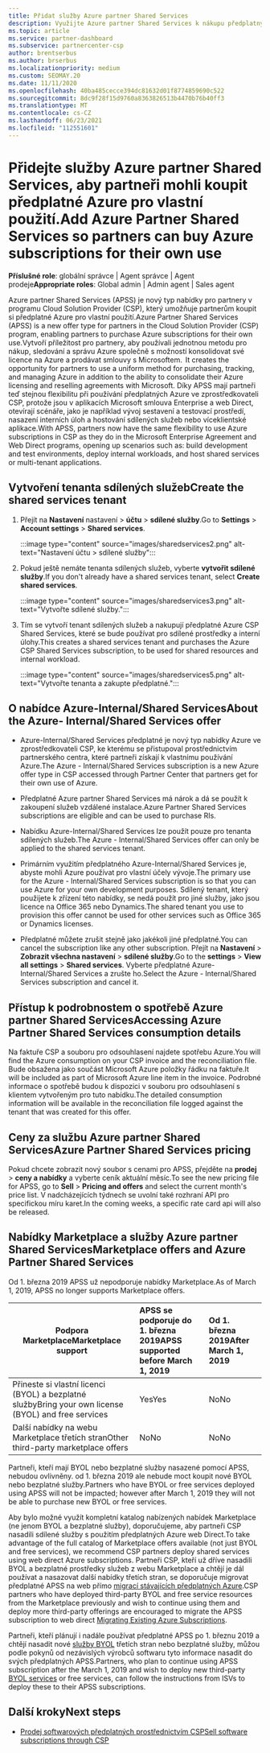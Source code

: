 ```yaml
---
title: Přidat služby Azure partner Shared Services
description: Využijte Azure partner Shared Services k nákupu předplatných Azure pro vaše vlastní použití a k zajištění jednotné metody pro nákup, sledování a správu Azure.
ms.topic: article
ms.service: partner-dashboard
ms.subservice: partnercenter-csp
author: brentserbus
ms.author: brserbus
ms.localizationpriority: medium
ms.custom: SEOMAY.20
ms.date: 11/11/2020
ms.openlocfilehash: 40ba485cecce394dc81632d01f8774859690c522
ms.sourcegitcommit: 8dc9f28f15d9760a8363826513b4470b76b40ff3
ms.translationtype: MT
ms.contentlocale: cs-CZ
ms.lasthandoff: 06/23/2021
ms.locfileid: "112551601"
---
```

# <a name="add-azure-partner-shared-services-so-partners-can-buy-azure-subscriptions-for-their-own-use"></a><span data-ttu-id="cb896-103">Přidejte služby Azure partner Shared Services, aby partneři mohli koupit předplatné Azure pro vlastní použití.</span><span class="sxs-lookup"><span data-stu-id="cb896-103">Add Azure Partner Shared Services so partners can buy Azure subscriptions for their own use</span></span>

<span data-ttu-id="cb896-104">**Příslušné role**: globální správce | Agent správce | Agent prodeje</span><span class="sxs-lookup"><span data-stu-id="cb896-104">**Appropriate roles**: Global admin | Admin agent | Sales agent</span></span>

<span data-ttu-id="cb896-105">Azure partner Shared Services (APSS) je nový typ nabídky pro partnery v programu Cloud Solution Provider (CSP), který umožňuje partnerům koupit si předplatné Azure pro vlastní použití.</span><span class="sxs-lookup"><span data-stu-id="cb896-105">Azure Partner Shared Services (APSS) is a new offer type for partners in the Cloud Solution Provider (CSP) program, enabling partners to purchase Azure subscriptions for their own use.</span></span><span data-ttu-id="cb896-106">Vytvoří příležitost pro partnery, aby používali jednotnou metodu pro nákup, sledování a správu Azure společně s možností konsolidovat své licence na Azure a prodávat smlouvy s Microsoftem.</span><span class="sxs-lookup"><span data-stu-id="cb896-106">  It creates the opportunity for partners to use a uniform method for purchasing, tracking, and managing Azure in addition to the ability to consolidate their Azure licensing and reselling agreements with Microsoft.</span></span> <span data-ttu-id="cb896-107">Díky APSS mají partneři teď stejnou flexibilitu při používání předplatných Azure ve zprostředkovateli CSP, protože jsou v aplikacích Microsoft smlouva Enterprise a web Direct, otevírají scénáře, jako je například vývoj sestavení a testovací prostředí, nasazení interních úloh a hostování sdílených služeb nebo víceklientské aplikace.</span><span class="sxs-lookup"><span data-stu-id="cb896-107">With APSS, partners now have the same flexibility to use Azure subscriptions in CSP as they do in the Microsoft Enterprise Agreement and Web Direct programs, opening up scenarios such as:  build development and test environments, deploy internal workloads, and host shared services or multi-tenant applications.</span></span>  

## <a name="create-the-shared-services-tenant"></a><span data-ttu-id="cb896-108">Vytvoření tenanta sdílených služeb</span><span class="sxs-lookup"><span data-stu-id="cb896-108">Create the shared services tenant</span></span>

1. <span data-ttu-id="cb896-109">Přejít na **Nastavení** nastavení  >  **účtu**  >  **sdílené služby**.</span><span class="sxs-lookup"><span data-stu-id="cb896-109">Go to **Settings** > **Account settings** > **Shared services**.</span></span>

   :::image type="content" source="images/sharedservices2.png" alt-text="Nastavení účtu > sdílené služby":::

2. <span data-ttu-id="cb896-111">Pokud ještě nemáte tenanta sdílených služeb, vyberte **vytvořit sdílené služby**.</span><span class="sxs-lookup"><span data-stu-id="cb896-111">If you don't already have a shared services tenant, select **Create shared services**.</span></span>

   :::image type="content" source="images/sharedservices3.png" alt-text="Vytvořte sdílené služby.":::

3. <span data-ttu-id="cb896-113">Tím se vytvoří tenant sdílených služeb a nakupují předplatné Azure CSP Shared Services, které se bude používat pro sdílené prostředky a interní úlohy.</span><span class="sxs-lookup"><span data-stu-id="cb896-113">This creates a shared services tenant and purchases the Azure CSP Shared Services subscription, to be used for shared resources and internal workload.</span></span>

   :::image type="content" source="images/sharedservices5.png" alt-text="Vytvořte tenanta a zakupte předplatné.":::

## <a name="about-the-azure--internalshared-services-offer"></a><span data-ttu-id="cb896-115">O nabídce Azure-Internal/Shared Services</span><span class="sxs-lookup"><span data-stu-id="cb896-115">About the Azure- Internal/Shared Services offer</span></span>

- <span data-ttu-id="cb896-116">Azure-Internal/Shared Services předplatné je nový typ nabídky Azure ve zprostředkovateli CSP, ke kterému se přistupoval prostřednictvím partnerského centra, které partneři získají k vlastnímu používání Azure.</span><span class="sxs-lookup"><span data-stu-id="cb896-116">The Azure - Internal/Shared Services subscription is a new Azure offer type in CSP accessed through Partner Center that partners get for their own use of Azure.</span></span>

- <span data-ttu-id="cb896-117">Předplatné Azure partner Shared Services má nárok a dá se použít k zakoupení služeb vzdálené instalace.</span><span class="sxs-lookup"><span data-stu-id="cb896-117">Azure Partner Shared Services subscriptions are eligible and can be used to purchase RIs.</span></span>

- <span data-ttu-id="cb896-118">Nabídku Azure-Internal/Shared Services lze použít pouze pro tenanta sdílených služeb.</span><span class="sxs-lookup"><span data-stu-id="cb896-118">The Azure - Internal/Shared Services offer can only be applied to the shared services tenant.</span></span>

- <span data-ttu-id="cb896-119">Primárním využitím předplatného Azure-Internal/Shared Services je, abyste mohli Azure používat pro vlastní účely vývoje.</span><span class="sxs-lookup"><span data-stu-id="cb896-119">The primary use for the Azure - Internal/Shared Services subscription is so that you can use Azure for your own development purposes.</span></span> <span data-ttu-id="cb896-120">Sdílený tenant, který použijete k zřízení této nabídky, se nedá použít pro jiné služby, jako jsou licence na Office 365 nebo Dynamics.</span><span class="sxs-lookup"><span data-stu-id="cb896-120">The shared tenant you use to provision this offer cannot be used for other services such as Office 365 or Dynamics licenses.</span></span>

- <span data-ttu-id="cb896-121">Předplatné můžete zrušit stejně jako jakékoli jiné předplatné.</span><span class="sxs-lookup"><span data-stu-id="cb896-121">You can cancel the subscription like any other subscription.</span></span> <span data-ttu-id="cb896-122">Přejít na **Nastavení**  >  **Zobrazit všechna nastavení**  >  **sdílené služby**.</span><span class="sxs-lookup"><span data-stu-id="cb896-122">Go to the **settings** > **View all settings** > **Shared services**.</span></span> <span data-ttu-id="cb896-123">Vyberte předplatné Azure-Internal/Shared Services a zrušte ho.</span><span class="sxs-lookup"><span data-stu-id="cb896-123">Select the Azure - Internal/Shared Services subscription and cancel it.</span></span>

## <a name="accessing-azure-partner-shared-services-consumption-details"></a><span data-ttu-id="cb896-124">Přístup k podrobnostem o spotřebě Azure partner Shared Services</span><span class="sxs-lookup"><span data-stu-id="cb896-124">Accessing Azure Partner Shared Services consumption details</span></span>

<span data-ttu-id="cb896-125">Na faktuře CSP a souboru pro odsouhlasení najdete spotřebu Azure.</span><span class="sxs-lookup"><span data-stu-id="cb896-125">You will find the Azure consumption on your CSP invoice and the reconciliation file.</span></span> <span data-ttu-id="cb896-126">Bude obsažena jako součást Microsoft Azure položky řádku na faktuře.</span><span class="sxs-lookup"><span data-stu-id="cb896-126">It will be included as part of Microsoft Azure line item in the invoice.</span></span> <span data-ttu-id="cb896-127">Podrobné informace o spotřebě budou k dispozici v souboru pro odsouhlasení s klientem vytvořeným pro tuto nabídku.</span><span class="sxs-lookup"><span data-stu-id="cb896-127">The detailed consumption information will be available in the reconciliation file logged against the tenant that was created for this offer.</span></span>

## <a name="azure-partner-shared-services-pricing"></a><span data-ttu-id="cb896-128">Ceny za službu Azure partner Shared Services</span><span class="sxs-lookup"><span data-stu-id="cb896-128">Azure Partner Shared Services pricing</span></span>

<span data-ttu-id="cb896-129">Pokud chcete zobrazit nový soubor s cenami pro APSS, přejděte na **prodej**  >  **ceny a nabídky** a vyberte ceník aktuální měsíc.</span><span class="sxs-lookup"><span data-stu-id="cb896-129">To see the new pricing file for APSS, go to **Sell** > **Pricing and offers** and select the current month's price list.</span></span> <span data-ttu-id="cb896-130">V nadcházejících týdnech se uvolní také rozhraní API pro specifickou míru karet.</span><span class="sxs-lookup"><span data-stu-id="cb896-130">In the coming weeks, a specific rate card api will also be released.</span></span>

## <a name="marketplace-offers-and-azure-partner-shared-services"></a><span data-ttu-id="cb896-131">Nabídky Marketplace a služby Azure partner Shared Services</span><span class="sxs-lookup"><span data-stu-id="cb896-131">Marketplace offers and Azure Partner Shared Services</span></span>

<span data-ttu-id="cb896-132">Od 1. března 2019 APSS už nepodporuje nabídky Marketplace.</span><span class="sxs-lookup"><span data-stu-id="cb896-132">As of March 1, 2019, APSS no longer supports Marketplace offers.</span></span>

|<span data-ttu-id="cb896-133">**Podpora Marketplace**</span><span class="sxs-lookup"><span data-stu-id="cb896-133">**Marketplace support**</span></span>   |<span data-ttu-id="cb896-134">**APSS se podporuje do 1. března 2019**</span><span class="sxs-lookup"><span data-stu-id="cb896-134">**APSS supported before March 1, 2019**</span></span>|<span data-ttu-id="cb896-135">**Od 1. března 2019**</span><span class="sxs-lookup"><span data-stu-id="cb896-135">**After March 1, 2019**</span></span>|
|---------------------------|:----------------------------|:-------------------|
|<span data-ttu-id="cb896-136">Přineste si vlastní licenci (BYOL) a bezplatné služby</span><span class="sxs-lookup"><span data-stu-id="cb896-136">Bring your own license (BYOL) and free services</span></span>   | <span data-ttu-id="cb896-137">Yes</span><span class="sxs-lookup"><span data-stu-id="cb896-137">Yes</span></span>   | <span data-ttu-id="cb896-138">No</span><span class="sxs-lookup"><span data-stu-id="cb896-138">No</span></span>|
|<span data-ttu-id="cb896-139">Další nabídky na webu Marketplace třetích stran</span><span class="sxs-lookup"><span data-stu-id="cb896-139">Other third-party marketplace offers</span></span>   | <span data-ttu-id="cb896-140">No</span><span class="sxs-lookup"><span data-stu-id="cb896-140">No</span></span>   |<span data-ttu-id="cb896-141">No</span><span class="sxs-lookup"><span data-stu-id="cb896-141">No</span></span>|

<span data-ttu-id="cb896-142">Partneři, kteří mají BYOL nebo bezplatné služby nasazené pomocí APSS, nebudou ovlivněny. od 1. března 2019 ale nebude moct koupit nové BYOL nebo bezplatné služby.</span><span class="sxs-lookup"><span data-stu-id="cb896-142">Partners who have BYOL or free services deployed using APSS will not be impacted; however after March 1, 2019 they will not be able to purchase new BYOL or free services.</span></span>

<span data-ttu-id="cb896-143">Aby bylo možné využít kompletní katalog nabízených nabídek Marketplace (ne jenom BYOL a bezplatné služby), doporučujeme, aby partneři CSP nasadili sdílené služby s použitím předplatných Azure web Direct.</span><span class="sxs-lookup"><span data-stu-id="cb896-143">To take advantage of the full catalog of Marketplace offers available (not just BYOL and free services), we recommend CSP partners deploy shared services using web direct Azure subscriptions.</span></span>  <span data-ttu-id="cb896-144">Partneři CSP, kteří už dříve nasadili BYOL a bezplatné prostředky služeb z webu Marketplace a chtějí je dál používat a nasazovat další nabídky třetích stran, se doporučuje migrovat předplatné APSS na web přímo [migrací stávajících předplatných Azure](/azure/cloud-solution-provider/migration/migration#migrating-existing-azure-subscriptions).</span><span class="sxs-lookup"><span data-stu-id="cb896-144">CSP partners who have deployed third-party BYOL and free service resources from the Marketplace previously and wish to continue using them and deploy more third-party offerings are encouraged to migrate the APSS subscription to web direct [Migrating Existing Azure Subscriptions](/azure/cloud-solution-provider/migration/migration#migrating-existing-azure-subscriptions).</span></span>

<span data-ttu-id="cb896-145">Partneři, kteří plánují i nadále používat předplatné APSS po 1. březnu 2019 a chtějí nasadit nové [služby BYOL](https://azuremarketplace.microsoft.com/marketplace/apps?filters=byol) třetích stran nebo bezplatné služby, můžou podle pokynů od nezávislých výrobců softwaru tyto informace nasadit do svých předplatných APSS.</span><span class="sxs-lookup"><span data-stu-id="cb896-145">Partners, who plan to continue using APSS subscription after the March 1, 2019 and wish to deploy new third-party [BYOL services](https://azuremarketplace.microsoft.com/marketplace/apps?filters=byol) or free services, can follow the instructions from ISVs to deploy these to their APSS subscriptions.</span></span>

## <a name="next-steps"></a><span data-ttu-id="cb896-146">Další kroky</span><span class="sxs-lookup"><span data-stu-id="cb896-146">Next steps</span></span>

- [<span data-ttu-id="cb896-147">Prodej softwarových předplatných prostřednictvím CSP</span><span class="sxs-lookup"><span data-stu-id="cb896-147">Sell software subscriptions through CSP</span></span>](csp-software-subscriptions.md)